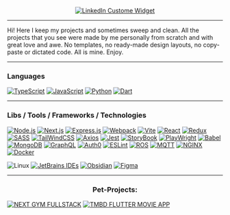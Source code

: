 
<p align="center">
 <a href="https://www.linkedin.com/in/ivan-kostin-limarkdl/">
          <img src="https://github.com/limarkdl/limarkdl/assets/116545670/7ab937b1-3b0f-4e87-9ee1-1b71f82946ed"       alt="LinkedIn Custome Widget"
           >
        </a>
</p>



---
Hi! Here I keep my projects and sometimes sweep and clean. All the projects that you see were made by me personally from scratch and with great love and awe. No templates, no ready-made design layouts, no copy-paste or dictated code. All is mine. Enjoy.

---


### Languages

[![TypeScript](https://github.com/limarkdl/limarkdl/assets/116545670/e1f30fd4-70d6-45b9-86c7-4108cbe682f8)](https://www.typescriptlang.org/)
[![JavaScript](https://github.com/limarkdl/limarkdl/assets/116545670/0c0ae1d4-5171-4bc4-9673-e8e27dfea8e6)](https://en.wikipedia.org/wiki/JavaScript)
[![Python](https://github.com/limarkdl/limarkdl/assets/116545670/773a6feb-1f12-4358-9e65-6494ef56921c)](https://www.python.org/)
[![Dart](https://github.com/limarkdl/limarkdl/assets/116545670/438088d4-2876-48e4-8784-f8dfa06898fa)](https://dart.dev/)
<!-- ![Kotlin](https://github.com/limarkdl/limarkdl/assets/116545670/590d002a-8211-4179-8023-571f2a67a2d9) -->

---

### Libs / Tools / Frameworks / Technologies

[![Node.js](https://github.com/limarkdl/limarkdl/assets/116545670/56d2871f-94e0-4a3c-a75f-691d13b75481)](https://nodejs.org/en)
[![Next.js](https://github.com/limarkdl/limarkdl/assets/116545670/d522ad97-1bc0-4b4a-aeec-1f84b0cd5294)](https://nextjs.org/)
[![Express.js](https://github.com/limarkdl/limarkdl/assets/116545670/c6207e64-2a6b-492f-8bdc-72d973167ce0)](https://expressjs.com/)
[![Webpack](https://github.com/limarkdl/limarkdl/assets/116545670/d7b06941-4b32-4619-8c90-2405bac0e818)](https://webpack.js.org/)
[![Vite](https://github.com/limarkdl/limarkdl/assets/116545670/31609c11-51e8-4e2f-8147-176e19a0090e)](https://vitejs.dev/)
[![React](https://github.com/limarkdl/limarkdl/assets/116545670/6eab8e12-f2e9-4d63-8b38-3d3fcddea491)](https://react.dev/)
[![Redux](https://github.com/limarkdl/limarkdl/assets/116545670/82483c3a-4f43-4250-8d86-e6d5c966386f)](https://redux.js.org/)
[![SASS](https://github.com/limarkdl/limarkdl/assets/116545670/147932cc-4b47-40a8-b093-de66759afe6a)](https://sass-lang.com/)
[![TailWindCSS](https://github.com/limarkdl/limarkdl/assets/116545670/0ec7e29c-3256-4057-895f-e2771c6447ed)](https://tailwindcss.com/)
[![Axios](https://github.com/limarkdl/limarkdl/assets/116545670/86edcbe2-5549-4af2-b67b-e74806f29cdb)](https://www.axios.com/)
[![Jest](https://github.com/limarkdl/limarkdl/assets/116545670/50cb0a76-b23f-4820-9e2d-36aa8879c007)](https://jestjs.io/)
[![StoryBook](https://github.com/limarkdl/limarkdl/assets/116545670/83cc7f36-a042-49ac-94f8-f108d00fa6f0)](https://storybook.js.org/)
[![PlayWright](https://github.com/limarkdl/limarkdl/assets/116545670/fdd0c1d0-bc1e-4b9e-8998-badbf6af7ae8)](https://playwright.dev/)
[![Babel](https://github.com/limarkdl/limarkdl/assets/116545670/81b3e7d6-99b3-4a18-a882-baa8c6ced9e3)](https://babeljs.io/)
[![MongoDB](https://github.com/limarkdl/limarkdl/assets/116545670/ec16ffeb-b89b-4b77-baad-3d040f7ce6cc)](https://www.mongodb.com/)
[![GraphQL](https://github.com/limarkdl/limarkdl/assets/116545670/28b2c166-b48f-4262-9bd4-1cfc34973729)](https://graphql.org/)
[![Auth0](https://github.com/limarkdl/limarkdl/assets/116545670/616887e4-6e64-41f7-bcce-2a94e967f9b3)](https://auth0.com/)
[![ESLint](https://github.com/limarkdl/limarkdl/assets/116545670/e3f5ff0b-ee99-45bd-8423-982be4a93e13)](https://eslint.org/)
[![ROS](https://github.com/limarkdl/limarkdl/assets/116545670/3949c39a-5eaa-4684-9d09-48d2604f0462)](https://www.ros.org/)
[![MQTT](https://github.com/limarkdl/limarkdl/assets/116545670/98e66a0a-8b24-4b9d-8f61-22bce0251454)](https://mqtt.org/)
[![NGINX](https://github.com/limarkdl/limarkdl/assets/116545670/d6bbd673-c6e4-48e7-ae17-7167fa1feabf)](https://www.nginx.com/)
[![Docker](https://github.com/limarkdl/limarkdl/assets/116545670/b45fa711-7db5-4b07-8c22-c8eed13e0749)](https://www.docker.com/)


![Linux](https://github.com/limarkdl/limarkdl/assets/116545670/e916bc36-994b-48a5-bd80-132edf0d8575)
[![JetBrains IDEs](https://github.com/limarkdl/limarkdl/assets/116545670/7bd0d35c-3030-4737-9f5f-5121e805c76a)](https://jetbrains.com/)
[![Obsidian](https://github.com/limarkdl/limarkdl/assets/116545670/3f51e961-b7d2-437a-be1f-046050f6e057)](https://obsidian.md/)
[![Figma](https://github.com/limarkdl/limarkdl/assets/116545670/437c0c1b-2119-4b30-ab81-77c9982a0c85)](https://figma.com/)


---

<h3 align="center">Pet-Projects:</h3>


[![NEXT GYM FULLSTACK](https://github.com/limarkdl/limarkdl/assets/116545670/657f730a-44e7-4d5c-ad61-ef6d732a9187)](https://github.com/limarkdl/next-gym-fullstack)
[![TMBD FLUTTER MOVIE APP](https://github.com/limarkdl/limarkdl/assets/116545670/f626def7-6049-4755-9b83-269d0b4de513)](https://github.com/limarkdl/tmdb-flutter-movie-app)




